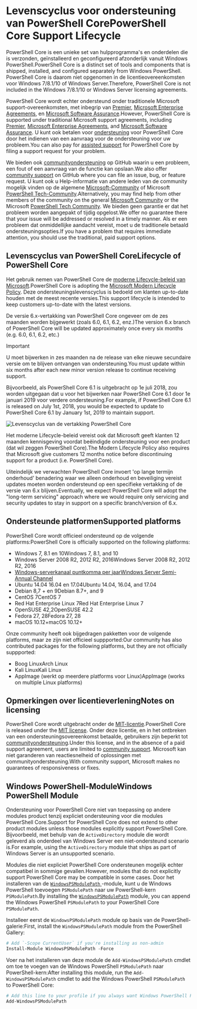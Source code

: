 # <a name="powershell-core-support-lifecycle"></a><span data-ttu-id="0df8a-101">Levenscyclus voor ondersteuning van PowerShell Core</span><span class="sxs-lookup"><span data-stu-id="0df8a-101">PowerShell Core Support Lifecycle</span></span>

<span data-ttu-id="0df8a-102">PowerShell Core is een unieke set van hulpprogramma's en onderdelen die is verzonden, geïnstalleerd en geconfigureerd afzonderlijk vanuit Windows PowerShell.</span><span class="sxs-lookup"><span data-stu-id="0df8a-102">PowerShell Core is a distinct set of tools and components that is shipped, installed, and configured separately from Windows PowerShell.</span></span>
<span data-ttu-id="0df8a-103">PowerShell Core is daarom niet opgenomen in de licentieovereenkomsten voor Windows 7/8.1/10 of Windows Server.</span><span class="sxs-lookup"><span data-stu-id="0df8a-103">Therefore, PowerShell Core is not included in the Windows 7/8.1/10 or Windows Server licensing agreements.</span></span>

<span data-ttu-id="0df8a-104">PowerShell Core wordt echter ondersteund onder traditionele Microsoft support-overeenkomsten, met inbegrip van [Premier][], [Microsoft Enterprise Agreements][enterprise-agreement], en [Microsoft Software Assurance][assurance].</span><span class="sxs-lookup"><span data-stu-id="0df8a-104">However, PowerShell Core is supported under traditional Microsoft support agreements, including [Premier][], [Microsoft Enterprise Agreements][enterprise-agreement], and [Microsoft Software Assurance][assurance].</span></span>
<span data-ttu-id="0df8a-105">U kunt ook betalen voor [ondersteuning][] voor PowerShell Core door het indienen van een aanvraag voor de ondersteuning voor uw probleem.</span><span class="sxs-lookup"><span data-stu-id="0df8a-105">You can also pay for [assisted support][] for PowerShell Core by filing a support request for your problem.</span></span>

<span data-ttu-id="0df8a-106">We bieden ook [communityondersteuning][] op GitHub waarin u een probleem, een fout of een aanvraag van de functie kan opslaan.</span><span class="sxs-lookup"><span data-stu-id="0df8a-106">We also offer [community support][] on GitHub where you can file an issue, bug, or feature request.</span></span>
<span data-ttu-id="0df8a-107">U kunt ook u Help-informatie van andere leden van de community mogelijk vinden op de algemene [Microsoft-Community][] of Microsoft [PowerShell Tech-Community][].</span><span class="sxs-lookup"><span data-stu-id="0df8a-107">Alternatively, you may find help from other members of the community on the general [Microsoft Community][] or the Microsoft [PowerShell Tech Community][].</span></span>
<span data-ttu-id="0df8a-108">We bieden geen garantie er dat het probleem worden aangepakt of tijdig opgelost.</span><span class="sxs-lookup"><span data-stu-id="0df8a-108">We offer no guarantee there that your issue will be addressed or resolved in a timely manner.</span></span>
<span data-ttu-id="0df8a-109">Als er een probleem dat onmiddellijke aandacht vereist, moet u de traditionele betaald ondersteuningsopties.</span><span class="sxs-lookup"><span data-stu-id="0df8a-109">If you have a problem that requires immediate attention, you should use the traditional, paid support options.</span></span>

## <a name="lifecycle-of-powershell-core"></a><span data-ttu-id="0df8a-110">Levenscyclus van PowerShell Core</span><span class="sxs-lookup"><span data-stu-id="0df8a-110">Lifecycle of PowerShell Core</span></span>

<span data-ttu-id="0df8a-111">Het gebruik nemen van PowerShell Core de [moderne Lifecycle-beleid van Microsoft][modern].</span><span class="sxs-lookup"><span data-stu-id="0df8a-111">PowerShell Core is adopting the [Microsoft Modern Lifecycle Policy][modern].</span></span>
<span data-ttu-id="0df8a-112">Deze ondersteuningslevenscyclus is bedoeld om klanten up-to-date houden met de meest recente versies.</span><span class="sxs-lookup"><span data-stu-id="0df8a-112">This support lifecycle is intended to keep customers up-to-date with the latest versions.</span></span>

<span data-ttu-id="0df8a-113">De versie 6.x-vertakking van PowerShell Core ongeveer om de zes maanden worden bijgewerkt (zoals 6.0, 6.1, 6.2, enz.)</span><span class="sxs-lookup"><span data-stu-id="0df8a-113">The version 6.x branch of PowerShell Core will be updated approximately once every six months (e.g. 6.0, 6.1, 6.2, etc.)</span></span>

> [!IMPORTANT]
> <span data-ttu-id="0df8a-114">U moet bijwerken in zes maanden na de release van elke nieuwe secundaire versie om te blijven ontvangen van ondersteuning.</span><span class="sxs-lookup"><span data-stu-id="0df8a-114">You must update within six months after each new minor version release to continue receiving support.</span></span>

<span data-ttu-id="0df8a-115">Bijvoorbeeld, als PowerShell Core 6.1 is uitgebracht op 1e juli 2018, zou worden uitgegaan dat u voor het bijwerken naar PowerShell Core 6.1 door 1e januari 2019 voor verdere ondersteuning.</span><span class="sxs-lookup"><span data-stu-id="0df8a-115">For example, if PowerShell Core 6.1 is released on July 1st, 2018, you would be expected to update to PowerShell Core 6.1 by January 1st, 2019 to maintain support.</span></span>

![Levenscyclus van de vertakking PowerShell Core][lifecycle-chart]

<span data-ttu-id="0df8a-117">Het moderne Lifecycle-beleid vereist ook dat Microsoft geeft klanten 12 maanden kennisgeving voordat beëindigde ondersteuning voor een product (dat wil zeggen PowerShell Core).</span><span class="sxs-lookup"><span data-stu-id="0df8a-117">The Modern Lifecycle Policy also requires that Microsoft give customers 12 months notice before discontinuing support for a product (i.e. PowerShell Core).</span></span>

<span data-ttu-id="0df8a-118">Uiteindelijk we verwachten PowerShell Core invoert 'op lange termijn onderhoud' benadering waar we alleen onderhoud en beveiliging vereist updates moeten worden ondersteund op een specifieke vertakking of de versie van 6.x blijven.</span><span class="sxs-lookup"><span data-stu-id="0df8a-118">Eventually, we expect PowerShell Core will adopt the "long-term servicing" approach where we would require only servicing and security updates to stay in support on a specific branch/version of 6.x.</span></span>

## <a name="supported-platforms"></a><span data-ttu-id="0df8a-119">Ondersteunde platformen</span><span class="sxs-lookup"><span data-stu-id="0df8a-119">Supported platforms</span></span>

<span data-ttu-id="0df8a-120">PowerShell Core wordt officieel ondersteund op de volgende platforms:</span><span class="sxs-lookup"><span data-stu-id="0df8a-120">PowerShell Core is officially supported on the following platforms:</span></span>

* <span data-ttu-id="0df8a-121">Windows 7, 8.1 en 10</span><span class="sxs-lookup"><span data-stu-id="0df8a-121">Windows 7, 8.1, and 10</span></span>
* <span data-ttu-id="0df8a-122">Windows Server 2008 R2, 2012 R2, 2016</span><span class="sxs-lookup"><span data-stu-id="0df8a-122">Windows Server 2008 R2, 2012 R2, 2016</span></span>
* <span data-ttu-id="0df8a-123">[Windows-serverkanaal puntkomma per jaar][semi-annual]</span><span class="sxs-lookup"><span data-stu-id="0df8a-123">[Windows Server Semi-Annual Channel][semi-annual]</span></span>
* <span data-ttu-id="0df8a-124">Ubuntu 14.04 16.04 en 17.04</span><span class="sxs-lookup"><span data-stu-id="0df8a-124">Ubuntu 14.04, 16.04, and 17.04</span></span>
* <span data-ttu-id="0df8a-125">Debian 8,7 + en 9</span><span class="sxs-lookup"><span data-stu-id="0df8a-125">Debian 8.7+, and 9</span></span>
* <span data-ttu-id="0df8a-126">CentOS 7</span><span class="sxs-lookup"><span data-stu-id="0df8a-126">CentOS 7</span></span>
* <span data-ttu-id="0df8a-127">Red Hat Enterprise Linux 7</span><span class="sxs-lookup"><span data-stu-id="0df8a-127">Red Hat Enterprise Linux 7</span></span>
* <span data-ttu-id="0df8a-128">OpenSUSE 42,2</span><span class="sxs-lookup"><span data-stu-id="0df8a-128">OpenSUSE 42.2</span></span>
* <span data-ttu-id="0df8a-129">Fedora 27, 28</span><span class="sxs-lookup"><span data-stu-id="0df8a-129">Fedora 27, 28</span></span>
* <span data-ttu-id="0df8a-130">macOS 10.12+</span><span class="sxs-lookup"><span data-stu-id="0df8a-130">macOS 10.12+</span></span>

<span data-ttu-id="0df8a-131">Onze community heeft ook bijgedragen pakketten voor de volgende platforms, maar ze zijn niet officieel suppported:</span><span class="sxs-lookup"><span data-stu-id="0df8a-131">Our community has also contributed packages for the following platforms, but they are not officially suppported:</span></span>

* <span data-ttu-id="0df8a-132">Boog Linux</span><span class="sxs-lookup"><span data-stu-id="0df8a-132">Arch Linux</span></span>
* <span data-ttu-id="0df8a-133">Kali Linux</span><span class="sxs-lookup"><span data-stu-id="0df8a-133">Kali Linux</span></span>
* <span data-ttu-id="0df8a-134">AppImage (werkt op meerdere platforms voor Linux)</span><span class="sxs-lookup"><span data-stu-id="0df8a-134">AppImage (works on multiple Linux platforms)</span></span>

## <a name="notes-on-licensing"></a><span data-ttu-id="0df8a-135">Opmerkingen over licentieverlening</span><span class="sxs-lookup"><span data-stu-id="0df8a-135">Notes on licensing</span></span>

<span data-ttu-id="0df8a-136">PowerShell Core wordt uitgebracht onder de [MIT-licentie][].</span><span class="sxs-lookup"><span data-stu-id="0df8a-136">PowerShell Core is released under the [MIT license][].</span></span>
<span data-ttu-id="0df8a-137">Onder deze licentie, en in het ontbreken van een ondersteuningsovereenkomst betaalde, gebruikers zijn beperkt tot [communityondersteuning][].</span><span class="sxs-lookup"><span data-stu-id="0df8a-137">Under this license, and in the absence of a paid support agreement, users are limited to [community support][].</span></span>
<span data-ttu-id="0df8a-138">Microsoft kan niet garanderen van reactiesnelheid of oplossingen met communityondersteuning.</span><span class="sxs-lookup"><span data-stu-id="0df8a-138">With community support, Microsoft makes no guarantees of responsiveness or fixes.</span></span>

## <a name="windows-powershell-module"></a><span data-ttu-id="0df8a-139">Windows PowerShell-Module</span><span class="sxs-lookup"><span data-stu-id="0df8a-139">Windows PowerShell Module</span></span>

<span data-ttu-id="0df8a-140">Ondersteuning voor PowerShell Core niet van toepassing op andere modules product tenzij expliciet ondersteuning voor die modules PowerShell Core.</span><span class="sxs-lookup"><span data-stu-id="0df8a-140">Support for PowerShell Core does not extend to other product modules unless those modules explicitly support PowerShell Core.</span></span>
<span data-ttu-id="0df8a-141">Bijvoorbeeld, met behulp van de `ActiveDirectory` module die wordt geleverd als onderdeel van Windows Server een niet-ondersteund scenario is.</span><span class="sxs-lookup"><span data-stu-id="0df8a-141">For example, using the `ActiveDirectory` module that ships as part of Windows Server is an unsupported scenario.</span></span>

<span data-ttu-id="0df8a-142">Modules die niet expliciet PowerShell Core ondersteunen mogelijk echter compatibel in sommige gevallen.</span><span class="sxs-lookup"><span data-stu-id="0df8a-142">However, modules that do not explicitly support PowerShell Core may be compatible in some cases.</span></span>
<span data-ttu-id="0df8a-143">Door het installeren van de [ `WindowsPSModulePath` ][] -module, kunt u de Windows PowerShell toevoegen `PSModulePath` naar uw PowerShell-kern `PSModulePath`.</span><span class="sxs-lookup"><span data-stu-id="0df8a-143">By installing the [`WindowsPSModulePath`][] module, you can append the Windows PowerShell `PSModulePath` to your PowerShell Core `PSModulePath`.</span></span>

<span data-ttu-id="0df8a-144">Installeer eerst de `WindowsPSModulePath` module op basis van de PowerShell-galerie:</span><span class="sxs-lookup"><span data-stu-id="0df8a-144">First, install the `WindowsPSModulePath` module from the PowerShell Gallery:</span></span>

```powershell
# Add `-Scope CurrentUser` if you're installing as non-admin
Install-Module WindowsPSModulePath -Force
```

<span data-ttu-id="0df8a-145">Voer na het installeren van deze module de `Add-WindowsPSModulePath` cmdlet om toe te voegen van de Windows PowerShell `PSModulePath` naar PowerShell-kern:</span><span class="sxs-lookup"><span data-stu-id="0df8a-145">After installing this module, run the `Add-WindowsPSModulePath` cmdlet to add the Windows PowerShell `PSModulePath` to PowerShell Core:</span></span>

```powershell
# Add this line to your profile if you always want Windows PowerShell PSModulePath
Add-WindowsPSModulePath
```

[Premier]: https://www.microsoft.com/en-us/microsoftservices/support.aspx
[enterprise-agreement]: https://www.microsoft.com/en-us/licensing/licensing-programs/enterprise.aspx
[assurance]: https://www.microsoft.com/en-us/licensing/licensing-programs/software-assurance-default.aspx
[communityondersteuning]: https://github.com/powershell/powershell/issues
[community support]: https://github.com/powershell/powershell/issues
[Microsoft-Community]: https://answers.microsoft.com/
[Microsoft Community]: https://answers.microsoft.com/
[PowerShell Tech-Community]: https://techcommunity.microsoft.com/t5/PowerShell/ct-p/WindowsPowerShell
[PowerShell Tech Community]: https://techcommunity.microsoft.com/t5/PowerShell/ct-p/WindowsPowerShell
[ondersteuning]: https://support.microsoft.com/assistedsupportproducts
[assisted support]: https://support.microsoft.com/assistedsupportproducts
[modern]: https://support.microsoft.com/help/30881/modern-lifecycle-policy
[lifecycle-chart]: ./images/modern-lifecycle.png
[semi-annual]: https://docs.microsoft.com/windows-server/get-started/semi-annual-channel-overview
[MIT-licentie]: https://github.com/PowerShell/PowerShell/blob/master/LICENSE.txt
[MIT license]: https://github.com/PowerShell/PowerShell/blob/master/LICENSE.txt
['WindowsPSModulePath']: https://www.powershellgallery.com/packages/WindowsPSModulePath/
[`WindowsPSModulePath`]: https://www.powershellgallery.com/packages/WindowsPSModulePath/
